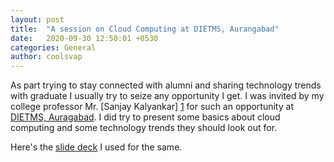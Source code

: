 ```yaml
---
layout: post
title:  "A session on Cloud Computing at DIETMS, Aurangabad"
date:   2020-09-30 12:50:01 +0530
categories: General
author: coolsvap
---
```


As part trying to stay connected with alumni and sharing technology trends with graduate I usually try to seize any opportunity I get. I was invited by my college professor Mr. [Sanjay Kalyankar] [1] for such an opportunity at [DIETMS, Auragabad][0]. I did try to present some basics about cloud computing and some technology trends they should look out for. 

Here's the [slide deck][2] I used for the same.

[0]: https://www.dietms.org/
[1]: https://www.linkedin.com/in/sanjay-kalyankar-524a485/
[2]: https://github.com/cloudnative-tech/presentations/raw/master/2020/09/DIETMS-Session-Whats-Next-with-Cloud.pdf